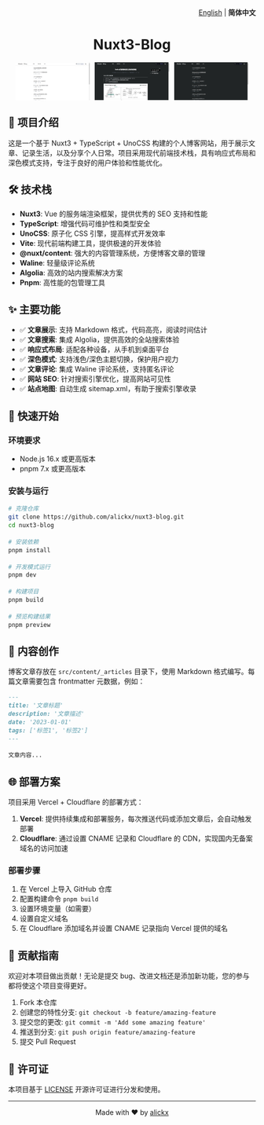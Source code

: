 <div align="right">
  <a href="README.md">English</a> | <strong>简体中文</strong>
</div>

<h1 align="center">Nuxt3-Blog</h1>

<div align="center" style="display: flex; justify-content: center; flex-wrap: wrap; gap: 10px;">
  <img src="doc/Snipaste_2023-10-29_15-04-34.png" width="30%" />
  <img src="doc/Snipaste_2023-10-29_15-04-56.png" width="30%" />
  <img src="doc/Snipaste_2023-10-29_15-04-43.png" width="30%" />
</div>

## 📖 项目介绍

这是一个基于 Nuxt3 + TypeScript + UnoCSS 构建的个人博客网站，用于展示文章、记录生活，以及分享个人日常。项目采用现代前端技术栈，具有响应式布局和深色模式支持，专注于良好的用户体验和性能优化。

## 🛠️ 技术栈

- **Nuxt3**: Vue 的服务端渲染框架，提供优秀的 SEO 支持和性能
- **TypeScript**: 增强代码可维护性和类型安全
- **UnoCSS**: 原子化 CSS 引擎，提高样式开发效率
- **Vite**: 现代前端构建工具，提供极速的开发体验
- **@nuxt/content**: 强大的内容管理系统，方便博客文章的管理
- **Waline**: 轻量级评论系统
- **Algolia**: 高效的站内搜索解决方案
- **Pnpm**: 高性能的包管理工具

## ✨ 主要功能

- ✅ **文章展示**: 支持 Markdown 格式，代码高亮，阅读时间估计
- ✅ **文章搜索**: 集成 Algolia，提供高效的全站搜索体验
- ✅ **响应式布局**: 适配各种设备，从手机到桌面平台
- ✅ **深色模式**: 支持浅色/深色主题切换，保护用户视力
- ✅ **文章评论**: 集成 Waline 评论系统，支持匿名评论
- ✅ **网站 SEO**: 针对搜索引擎优化，提高网站可见性
- ✅ **站点地图**: 自动生成 sitemap.xml，有助于搜索引擎收录

## 🚀 快速开始

### 环境要求

- Node.js 16.x 或更高版本
- pnpm 7.x 或更高版本

### 安装与运行

```bash
# 克隆仓库
git clone https://github.com/alickx/nuxt3-blog.git
cd nuxt3-blog

# 安装依赖
pnpm install

# 开发模式运行
pnpm dev

# 构建项目
pnpm build

# 预览构建结果
pnpm preview
```

## 📝 内容创作

博客文章存放在 `src/content/_articles` 目录下，使用 Markdown 格式编写。每篇文章需要包含 frontmatter 元数据，例如：

```markdown
---
title: '文章标题'
description: '文章描述'
date: '2023-01-01'
tags: ['标签1', '标签2']
---

文章内容...
```

## 🌐 部署方案

项目采用 Vercel + Cloudflare 的部署方式：

1. **Vercel**: 提供持续集成和部署服务，每次推送代码或添加文章后，会自动触发部署
2. **Cloudflare**: 通过设置 CNAME 记录和 Cloudflare 的 CDN，实现国内无备案域名的访问加速

### 部署步骤

1. 在 Vercel 上导入 GitHub 仓库
2. 配置构建命令 `pnpm build`
3. 设置环境变量（如需要）
4. 设置自定义域名
5. 在 Cloudflare 添加域名并设置 CNAME 记录指向 Vercel 提供的域名

## 🤝 贡献指南

欢迎对本项目做出贡献！无论是提交 bug、改进文档还是添加新功能，您的参与都将使这个项目变得更好。

1. Fork 本仓库
2. 创建您的特性分支: `git checkout -b feature/amazing-feature`
3. 提交您的更改: `git commit -m 'Add some amazing feature'`
4. 推送到分支: `git push origin feature/amazing-feature`
5. 提交 Pull Request

## 📄 许可证

本项目基于 [LICENSE](LICENSE) 开源许可证进行分发和使用。

---

<p align="center">Made with ❤️ by <a href="https://github.com/alickx">alickx</a></p>
